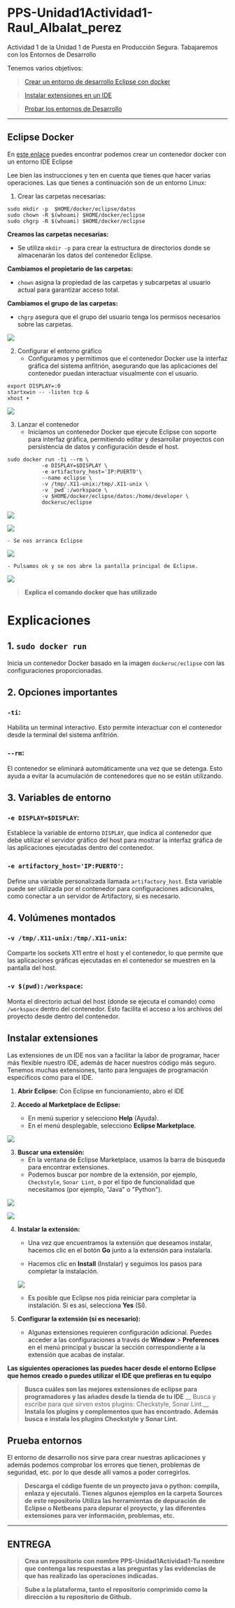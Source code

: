 # PPS-Unidad1Actividad1- Raul_Albalat_perez
Actividad 1 de la Unidad 1 de Puesta en Producción Segura. Tabajaremos con los Entornos de Desarrollo

Tenemos varios objetivos:

> [Crear un entorno de desarrollo Eclipse con docker](#Eclipse-Docker)

> [Instalar extensiones en un IDE](#Instalar-extensiones)

> [Probar los entornos de Desarrollo](#Prueba-entornos) 
---
## Eclipse Docker

En [este enlace](https://hub.docker.com/r/dockeruc/eclipse) puedes encontrar podemos crear un contenedor docker con un entorno IDE Eclipse

Lee bien las instrucciones y ten en cuenta que tienes que hacer varias operaciones. Las que tienes a continuación son de un entorno Linux:

1. Crear las carpetas necesarias:
~~~
sudo mkdir -p  $HOME/docker/eclipse/datos
sudo chown -R $(whoami) $HOME/docker/eclipse
sudo chgrp -R $(whoami) $HOME/docker/eclipse
~~~
 **Creamos las carpetas necesarias:**
   - Se utiliza `mkdir -p` para crear la estructura de directorios donde se almacenarán los datos del contenedor Eclipse.

 **Cambiamos el propietario de las carpetas:**
   - `chown` asigna la propiedad de las carpetas y subcarpetas al usuario actual para garantizar acceso total.

 **Cambiamos el grupo de las carpetas:**
   - `chgrp` asegura que el grupo del usuario tenga los permisos necesarios sobre las carpetas.


![](imagenes/imagen1.png)

2. Configurar el entorno gráfico 
   - Configuramos y permitimos que el contenedor Docker use la interfaz gráfica del sistema anfitrión, asegurando que las aplicaciones del contenedor puedan interactuar visualmente con el usuario.

~~~
export DISPLAY=:0
startxwin -- -listen tcp &
xhost + 
~~~

![](imagenes/imagen2.png)

3. Lanzar el contenedor
   - Iniciamos un contenedor Docker que ejecute Eclipse con soporte para interfaz gráfica, permitiendo editar y desarrollar proyectos con persistencia de datos y configuración desde el host.

~~~
sudo docker run -ti --rm \
           -e DISPLAY=$DISPLAY \
	       -e artifactory_host='IP:PUERTO'\
		   --name eclipse \
           -v /tmp/.X11-unix:/tmp/.X11-unix \
           -v `pwd`:/workspace \
           -v $HOME/docker/eclipse/datos:/home/developer \
           dockeruc/eclipse	

~~~
![](imagenes/imagen3.png)

![](imagenes/imagen4.png)

    - Se nos arranca Eclipse

![](imagenes/imagen5.png)

    - Pulsamos ok y se nos abre la pantalla principal de Eclipse.

![](imagenes/imagen6.png)








> __Explica el comando docker que has utilizado__

# Explicaciones

## 1. `sudo docker run`
Inicia un contenedor Docker basado en la imagen `dockeruc/eclipse` con las configuraciones proporcionadas.

## 2. Opciones importantes

### `-ti`:
Habilita un terminal interactivo. Esto permite interactuar con el contenedor desde la terminal del sistema anfitrión.

### `--rm`:
El contenedor se eliminará automáticamente una vez que se detenga. Esto ayuda a evitar la acumulación de contenedores que no se están utilizando.

## 3. Variables de entorno

### `-e DISPLAY=$DISPLAY`:
Establece la variable de entorno `DISPLAY`, que indica al contenedor que debe utilizar el servidor gráfico del host para mostrar la interfaz gráfica de las aplicaciones ejecutadas dentro del contenedor.

### `-e artifactory_host='IP:PUERTO'`:
Define una variable personalizada llamada `artifactory_host`. Esta variable puede ser utilizada por el contenedor para configuraciones adicionales, como conectar a un servidor de Artifactory, si es necesario.

## 4. Volúmenes montados

### `-v /tmp/.X11-unix:/tmp/.X11-unix`:
Comparte los sockets X11 entre el host y el contenedor, lo que permite que las aplicaciones gráficas ejecutadas en el contenedor se muestren en la pantalla del host.

### `-v $(pwd):/workspace`:
Monta el directorio actual del host (donde se ejecuta el comando) como `/workspace` dentro del contenedor. Esto facilita el acceso a los archivos del proyecto desde dentro del contenedor.



## Instalar extensiones

Las extensiones de un IDE nos van a facilitar la labor de programar, hacer más flexible nuestro IDE, además de hacer nuestros código más seguro.
Tenemos muchas extensiones, tanto para lenguajes de programación específicos como para el IDE.
1. **Abrir Eclipse:**
   Con Eclipse en funcionamiento, abro el IDE 

2. **Accedo al Marketplace de Eclipse:**
   - En menú superior y selecciono **Help** (Ayuda).
   - En el menú desplegable, selecciono **Eclipse Marketplace**.

![](imagenes/imagen7.png)

3. **Buscar una extensión:**
   - En la ventana de Eclipse Marketplace, usamos la barra de búsqueda para encontrar extensiones.
   - Podemos buscar por nombre de la extensión, por ejemplo, `Checkstyle`, `Sonar Lint`, o por el tipo de funcionalidad que necesitamos (por ejemplo, "Java" o "Python").

![](imagenes/imagen8.png)

![](imagenes/imagen9.png)


4. **Instalar la extensión:**
   - Una vez que encuentramos la extensión que deseamos instalar, hacemos clic en el botón **Go** junto a la extensión para instalarla.

   - Hacemos clic en **Install** (Instalar) y seguimos los pasos para completar la instalación.

   ![](imagenes/imagen10.png)

   - Es posible que Eclipse nos pida reiniciar para completar la instalación. Si es así, selecciona **Yes** (Sí).



5. **Configurar la extensión (si es necesario):**
   - Algunas extensiones requieren configuración adicional. Puedes acceder a las configuraciones a través de **Window** > **Preferences** en el menú principal y buscar la sección correspondiente a la extensión que acabas de instalar.


__Las siguientes operaciones las puedes hacer desde el entorno Eclipse que hemos creado o puedes utilizar el IDE que prefieras en tu equipo__
>__Busca cuáles son las mejores extensiones de eclipse para programadores y las añades desde la tienda de tu IDE__
>__ Busca y escribe para qué sirven estos plugins: Checkstyle, Sonar Lint.__
>__Instala los plugins y complementos que has encontrado. Además busca e instala los plugins Checkstyle y Sonar Lint.__


## Prueba entornos

El entorno de desarrollo nos sirve para crear nuestras aplicaciones y además podemos comprobar los errores que tienen, problemas de seguridad, etc. por lo que desde allí vamos a poder corregirlos.
>__Descarga el código fuente de un proyecto java o python: compila, enlaza y ejecutaló. Tienes algunos ejemplos en la carpeta Sources de este repositorio__
>__Utiliza las herramientas de depuración de Eclipse o Netbeans para depurar el proyecto, y las diferentes extensiones para ver información, problemas, etc.__

---
## ENTREGA
>__Crea un repositorio  con nombre PPS-Unidad1Actividad1-Tu nombre que contenga las respuestas a las preguntas y las evidencias de que has realizado las operaciones indicadas.__

>__Sube a la plataforma, tanto el repositorio comprimido como la dirección a tu repositorio de Github.__
